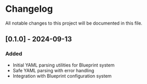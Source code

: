 # Changelog

All notable changes to this project will be documented in this file.

## [0.1.0] - 2024-09-13

### Added

- Initial YAML parsing utilities for Blueprint system
- Safe YAML parsing with error handling
- Integration with Blueprint configuration system

